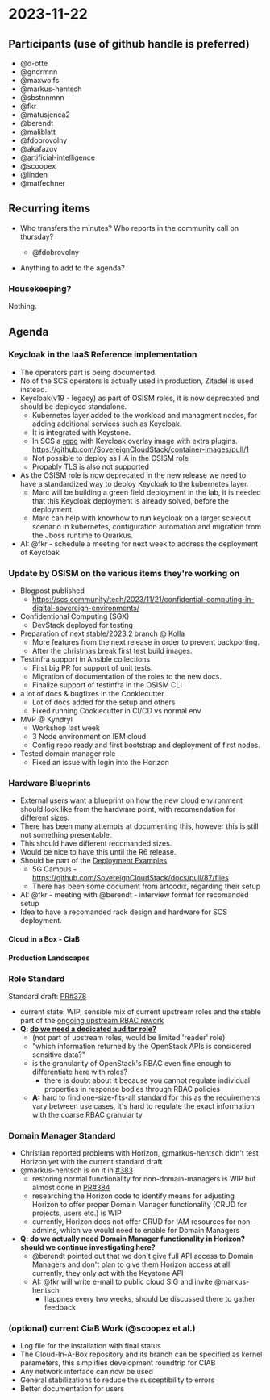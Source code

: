 # 2023-11-22

## Participants (use of github handle is preferred)

- @o-otte
- @gndrmnn
- @maxwolfs
- @markus-hentsch
- @sbstnnmnn
- @fkr
- @matusjenca2
- @berendt
- @maliblatt
- @fdobrovolny
- @akafazov
- @artificial-intelligence
- @scoopex
- @linden
- @matfechner

## Recurring items

- Who transfers the minutes? Who reports in the community call on thursday?
  - @fdobrovolny

- Anything to add to the agenda?

### Housekeeping?

Nothing.

## Agenda

### Keycloak in the IaaS Reference implementation

* The operators part is being documented.
* No of the SCS operators is actually used in production, Zitadel is used instead.
* Keycloak(v19 - legacy) as part of OSISM roles, it is now deprecated and should be deployed standalone.
    * Kubernetes layer added to the workload and managment nodes, for adding additional services such as Keycloak.
    * It is integrated with Keystone.
    * In SCS a [repo](https://github.com/SovereignCloudStack/container-images) with Keycloak overlay image with extra plugins. https://github.com/SovereignCloudStack/container-images/pull/1
    * Not possible to deploy as HA in the OSISM role
    * Propably TLS is also not supported
* As the OSISM role is now deprecated in the new release we need to have a standardized way to deploy Keycloak to the kubernetes layer.
    * Marc will be building a green field deployment in the lab, it is needed that this Keycloak deployment is already solved, before the deployment.
    * Marc can help with knowhow to run keycloak on a larger scaleout scenario in kubernetes, configuration automation and migration from the Jboss runtime to Quarkus.
* AI: @fkr - schedule a meeting for next week to address the deployment of Keycloak

### Update by OSISM on the various items they're working on
- Blogpost published
    - https://scs.community/tech/2023/11/21/confidential-computing-in-digital-sovereign-environments/
- Confidentional Computing (SGX)
    - DevStack deployed for testing
- Preparation of next stable/2023.2 branch @ Kolla
    - More features from the next release in order to prevent backporting.
    - After the christmas break first test build images.
- Testinfra support in Ansible collections
    - First big PR for support of unit tests.
    - Migration of documentation of the roles to the new docs.
    - Finalize support of testinfra in the OSISM CLI
- a lot of docs & bugfixes in the Cookiecutter
    - Lot of docs added for the setup and others
    - Fixed running Cookiecutter in CI/CD vs normal env
- MVP @ Kyndryl
    - Workshop last week
    - 3 Node environment on IBM cloud
    - Config repo ready and first bootstrap and deployment of first nodes.
- Tested domain manager role
    - Fixed an issue with login into the Horizon

### Hardware Blueprints

* External users want a blueprint on how the new cloud environment should look like from the hardware point, with recomendation for different sizes.
* There has been many attempts at documenting this, however this is still not something presentable.
* This should have different recomanded sizes.
* Would be nice to have this until the R6 release.
* Should be part of the [Deployment Examples](https://docs.scs.community/docs/category/deployment-examples/)
    * 5G Campus - https://github.com/SovereignCloudStack/docs/pull/87/files
    * There has been some document from artcodix, regarding their setup
* AI: @fkr - meeting with @berendt - interview format for recomanded setup
* Idea to have a recomanded rack design and hardware for SCS deployment.

#### Cloud in a Box - CiaB

#### Production Landscapes


### Role Standard

Standard draft: [PR#378](https://github.com/SovereignCloudStack/standards/pull/378)

- current state: WIP, sensible mix of current upstream roles and the stable part of the [ongoing upstream RBAC rework](https://governance.openstack.org/tc/goals/selected/consistent-and-secure-rbac.html)
- **Q: [do we need a dedicated auditor role?](https://github.com/SovereignCloudStack/standards/blob/standard-roles/Standards/scs-0303-v1-standard-roles.md#open-questions)**
    - (not part of upstream roles, would be limited 'reader' role)
    - "which information returned by the OpenStack APIs is considered sensitive data?"
    - is the granularity of OpenStack's RBAC even fine enough to differentiate here with roles?
        - there is doubt about it because you cannot regulate individual properties in response bodies through RBAC policies
    - **A:** hard to find one-size-fits-all standard for this as the requirements vary between use cases, it's hard to regulate the exact information with the coarse RBAC granularity

### Domain Manager Standard

- Christian reported problems with Horizon, @markus-hentsch didn't test Horizon yet with the current standard draft
- @markus-hentsch is on it in [#383](https://github.com/SovereignCloudStack/standards/issues/383)
    - restoring normal functionality for non-domain-managers is WIP but almost done in [PR#384](https://github.com/SovereignCloudStack/standards/pull/384)
    - researching the Horizon code to identify means for adjusting Horizon to offer proper Domain Manager functionality (CRUD for projects, users etc.) is WIP
    - currently, Horizon does not offer CRUD for IAM resources for non-admins, which we would need to enable for Domain Managers
- **Q: do we actually need Domain Manager functionality in Horizon? should we continue investigating here?**
    - @berendt pointed out that we don't give full API access to Domain Managers and don't plan to give them Horizon access at all currently, they only act with the Keystone API
    - AI: @fkr will write e-mail to public cloud SIG and invite @markus-hentsch
        - happnes every two weeks, should be discussed there to gather feedback

### (optional) current CiaB Work (@scoopex et al.)    


* Log file for the installation with final status
* The Cloud-In-A-Box repository and its branch can be specified as kernel parameters,
  this simplifies development roundtrip for CIAB
* Any network interface can now be used
* General stabilizations to reduce the susceptibility to errors
* Better documentation for users
